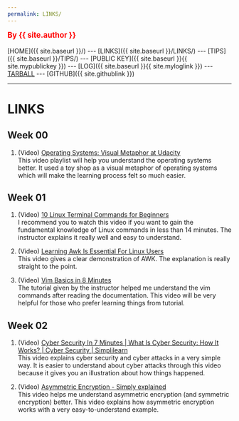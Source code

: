 ```yaml
---
permalink: LINKS/
---
```

<span style="color:red; font-weight:bold; font-size:larger;">By {{ site.author }}</span>
<br><br>
[HOME]({{ site.baseurl }}/) ---
[LINKS]({{ site.baseurl }}/LINKS/) ---
[TIPS]({{ site.baseurl }}/TIPS/) ---
[PUBLIC KEY]({{ site.baseurl }}{{ site.mypublickey }}) ---
[LOG]({{ site.baseurl }}{{ site.myloglink }}) ---
[TARBALL](SandBox/cbkadal.tar.xz) ---
[GITHUB]({{ site.githublink }})
<br>
<hr>

# LINKS

## Week 00
1. (Video) [Operating Systems: Visual Metaphor at Udacity](https://www.youtube.com/watch?v=SkKqlb0Rvwo&list=PLqoiDr4YpRdm_nzFhCDuj74P8ul5z7SdO&index=2)<br>
This video playlist will help you understand the operating systems better. It used a toy shop as a visual metaphor of operating systems which will make the learning process felt so much easier.

## Week 01
1. (Video) [10 Linux Terminal Commands for Beginners](https://www.youtube.com/watch?v=CpTfQ-q6MPU)<br>
I recommend you to watch this video if you want to gain the fundamental knowledge of Linux commands in less than 14 minutes. The instructor explains it really well and easy to understand. 

2. (Video) [Learning Awk Is Essential For Linux Users](https://www.youtube.com/watch?v=9YOZmI-zWok)<br>
This video gives a clear demonstration of AWK. The explanation is really straight to the point.

3. (Video) [Vim Basics in 8 Minutes](https://www.youtube.com/watch?v=ggSyF1SVFr4)<br>
The tutorial given by the instructor helped me understand the vim commands after reading the documentation. This video will be very helpful for those who prefer learning things from tutorial. 

## Week 02
1. (Video) [Cyber Security In 7 Minutes | What Is Cyber Security: How It Works? | Cyber Security | Simplilearn](https://www.youtube.com/watch?v=inWWhr5tnEA&list=LL&index=3&t=3s)<br>
This video explains cyber security and cyber attacks in a very simple way. It is easier to understand about cyber attacks through this video because it gives you an illustration about how things happened.

2. (Video) [Asymmetric Encryption - Simply explained](https://www.youtube.com/watch?v=AQDCe585Lnc&list=LL&index=1&t=198s)<br>
This video helps me understand asymmetric encryption (and symmetric encryption) better. This video explains how asymmetric encryption works with a very easy-to-understand example. 
